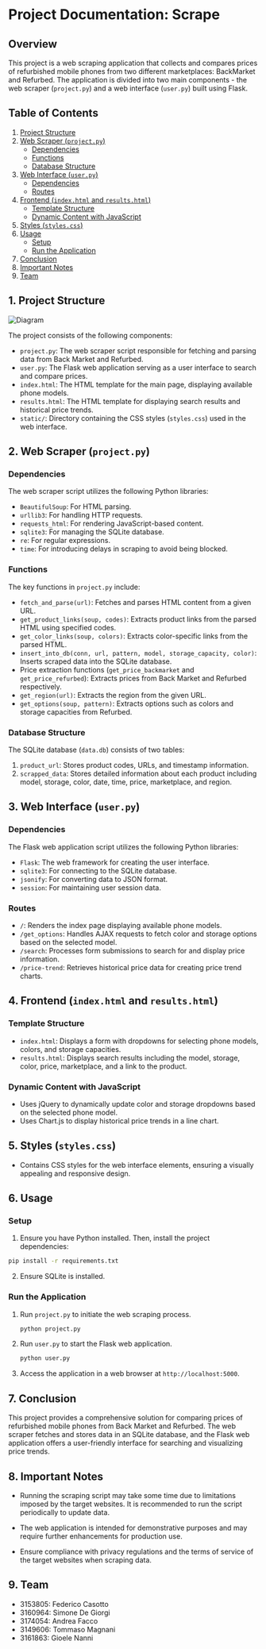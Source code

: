 # Project Documentation: Scrape

## Overview

This project is a web scraping application that collects and compares prices of refurbished mobile phones from two different marketplaces: BackMarket and Refurbed. The application is divided into two main components - the web scraper (`project.py`) and a web interface (`user.py`) built using Flask.

## Table of Contents

1. [Project Structure](#1-project-structure)
2. [Web Scraper (`project.py`)](#2-web-scraper-projectpy)
   - [Dependencies](#dependencies)
   - [Functions](#functions)
   - [Database Structure](#database-structure)
3. [Web Interface (`user.py`)](#3-web-interface-userpy)
   - [Dependencies](#dependencies-1)
   - [Routes](#routes)
4. [Frontend (`index.html` and `results.html`)](#4-frontend-indexhtml-and-resulthtml)
   - [Template Structure](#template-structure)
   - [Dynamic Content with JavaScript](#dynamic-content-with-javascript)
5. [Styles (`styles.css`)](#5-styles-stylescss)
6. [Usage](#6-usage)
   - [Setup](#setup)
   - [Run the Application](#run-the-application)
7. [Conclusion](#7-conclusion)
8. [Important Notes](#8-Important-Notes)
9. [Team](#9-Team)

## 1. Project Structure
![Diagram](Diagram.png)


The project consists of the following components:

- `project.py`: The web scraper script responsible for fetching and parsing data from Back Market and Refurbed.
- `user.py`: The Flask web application serving as a user interface to search and compare prices.
- `index.html`: The HTML template for the main page, displaying available phone models.
- `results.html`: The HTML template for displaying search results and historical price trends.
- `static/`: Directory containing the CSS styles (`styles.css`) used in the web interface.

## 2. Web Scraper (`project.py`)

### Dependencies

The web scraper script utilizes the following Python libraries:

- `BeautifulSoup`: For HTML parsing.
- `urllib3`: For handling HTTP requests.
- `requests_html`: For rendering JavaScript-based content.
- `sqlite3`: For managing the SQLite database.
- `re`: For regular expressions.
- `time`: For introducing delays in scraping to avoid being blocked.

### Functions

The key functions in `project.py` include:

- `fetch_and_parse(url)`: Fetches and parses HTML content from a given URL.
- `get_product_links(soup, codes)`: Extracts product links from the parsed HTML using specified codes.
- `get_color_links(soup, colors)`: Extracts color-specific links from the parsed HTML.
- `insert_into_db(conn, url, pattern, model, storage_capacity, color)`: Inserts scraped data into the SQLite database.
- Price extraction functions (`get_price_backmarket` and `get_price_refurbed`): Extracts prices from Back Market and Refurbed respectively.
- `get_region(url)`: Extracts the region from the given URL.
- `get_options(soup, pattern)`: Extracts options such as colors and storage capacities from Refurbed.

### Database Structure

The SQLite database (`data.db`) consists of two tables:

1. `product_url`: Stores product codes, URLs, and timestamp information.
2. `scrapped_data`: Stores detailed information about each product including model, storage, color, date, time, price, marketplace, and region.

## 3. Web Interface (`user.py`)

### Dependencies

The Flask web application script utilizes the following Python libraries:

- `Flask`: The web framework for creating the user interface.
- `sqlite3`: For connecting to the SQLite database.
- `jsonify`: For converting data to JSON format.
- `session`: For maintaining user session data.

### Routes

- `/`: Renders the index page displaying available phone models.
- `/get_options`: Handles AJAX requests to fetch color and storage options based on the selected model.
- `/search`: Processes form submissions to search for and display price information.
- `/price-trend`: Retrieves historical price data for creating price trend charts.

## 4. Frontend (`index.html` and `results.html`)

### Template Structure

- `index.html`: Displays a form with dropdowns for selecting phone models, colors, and storage capacities.
- `results.html`: Displays search results including the model, storage, color, price, marketplace, and a link to the product.

### Dynamic Content with JavaScript

- Uses jQuery to dynamically update color and storage dropdowns based on the selected phone model.
- Uses Chart.js to display historical price trends in a line chart.

## 5. Styles (`styles.css`)

- Contains CSS styles for the web interface elements, ensuring a visually appealing and responsive design.

## 6. Usage

### Setup

1. Ensure you have Python installed. Then, install the project dependencies:

```bash
pip install -r requirements.txt
```
2. Ensure SQLite is installed.

### Run the Application

1. Run `project.py` to initiate the web scraping process.
   ```bash
   python project.py
   ```
2. Run `user.py` to start the Flask web application.
   ```bash
   python user.py
   ```
3. Access the application in a web browser at `http://localhost:5000`.

## 7. Conclusion

This project provides a comprehensive solution for comparing prices of refurbished mobile phones from Back Market and Refurbed. The web scraper fetches and stores data in an SQLite database, and the Flask web application offers a user-friendly interface for searching and visualizing price trends.

## 8. Important Notes
- Running the scraping script may take some time due to limitations imposed by the target websites. It is recommended to run the script periodically to update data.

- The web application is intended for demonstrative purposes and may require further enhancements for production use.

- Ensure compliance with privacy regulations and the terms of service of the target websites when scraping data.

## 9. Team
- 3153805: Federico Casotto
- 3160964: Simone De Giorgi
- 3174054: Andrea Facco
- 3149606: Tommaso Magnani
- 3161863: Gioele Nanni



